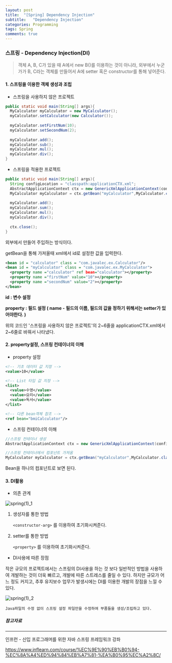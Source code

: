 ```yaml
---
layout: post
title:  "[Spring] Dependency Injection"
subtitle:   "Dependency Injection"
categories: Programming
tags: Spring
comments: true
---
```


### 스프링 - Dependency Injection(DI)



>  객체 A, B, C가 있을 때 A에서 new B()를 이용하는 것이 아니라, 외부에서 누군가가 B, C라는 객체를 만들어서 A에 setter 혹은 constructor를 통해 넣어준다.



#### 1. 스프링을 이용한 객체 생성과 조립



* 스프링을 사용하지 않은 프로젝트 

```java
public static void main(String[] args){
  MyCalculator myCalculator = new MyCalculator();
  myCalculator.setCalculator(new Calculator());
  
  myCalculator.setFirstNum(10);
  myCalculator.setSecondNum(2);
  
  myCalculator.add();
  myCalculator.sub();
  myCalculator.mul();
  myCalculator.div();
}
```



* 스프링을 적용한 프로젝트

```java
public static void main(String[] args){
  String configLocation = "classpath:applicationCTX.xml";
  AbstractApplicationContext ctx = new GenericXmlApplicationContext(configLocation);
  MyCalculator myCalculator = ctx.getBean("myCalculator",MyCalculator.class);
  
  myCalculator.add();
  myCalculator.sum();
  myCalculator.mul();
  myCalculator.div();
  
  ctx.close();
}
```

외부에서 만들어 주입하는 방식이다.

getBean을 통해 가져올때 xml에서 id로 설정한 값을 입력한다.





```xml
<bean id = "calculator" class = "com.javalec.ex.Calculator"/>
<bean id = "myCalculator" class = "com.javalec.ex.MyCalculator">
  <property name ="calculator" ref bean="calculator"></property>
  <property name ="firstNum" value="10"></property>
  <property name ="secondNum" value="2"></property>
</bean>
```

**id : 변수 설정**

**property : 필드 설정 ( name - 필드의 이름, 필드의 값을 정하기 위해서는 setter가 있어야한다. )**

위의 코드인 '스프링을 사용하지 않은 프로젝트'의 2~6줄을 applicationCTX.xml에서 2~6줄로 바꿔서 나타냈다.



#### 2. property설정, 스프링 컨테이너의 이해



- property 설정

```xml
<!-- 기초 데이터 값 지정 -->
<value>10</value> 

<!-- List 타입 값 지정 -->
<list>
  <value>수영</value>
  <value>요리</value>
  <value>독서</value>
</list>

<!-- 다른 bean객체 참조 -->
<ref bean="bmiCalculator"/>
```



- 스프링 컨테이너의 이해

```java
//스프링 컨테이너 생성
AbstractApplicationContext ctx = new GenericXmlApplicationContext(configLocation);

//스프링 컨테이너에서 컴포넌트 가져옴
MyCalculator myCalculator = ctx.getBean("myCalculator",MyCalculator.class);
```

Bean을 하나의 컴포넌트로 보면 된다.



#### 3. DI활용



- 의존 관계

![spring(1)_1](C:\Users\areum\Desktop\cse\00_git\blog\assets\img\spring\spring(1)_1.JPG)

1. 생성자를 통한 방법

   `<constructor-arg>` 를 이용하여 초기화시켜준다. 

2. setter를 통한 방법

   `<property>` 를 이용하여 초기화시켜준다.





- DI사용에 따른 장점

작은 규모의 프로젝트에서는 스프링의 DI사용을 하는 것 보다 일반적인 방법을 사용하여 개발하는 것이 더욱 빠르고, 개발에 따른 스트레스를 줄일 수 있다. 하지만 규모가 어느 정도 커지고, 추후 유지보수 업무가 발생시에는 DI를 이용한 개발의 장점을 느낄 수 있다.

![spring(1)_2](C:\Users\areum\Desktop\cse\00_git\blog\assets\img\spring\spring(1)_2.JPG)

`Java파일의 수정 없이 스프링 설정 파일만을 수정하여 부품들을 생성/조립하고 있다.`





##### 참고자료

---

인프런 - 신입 프로그래머를 위한 자바 스프링 프레임워크 강좌

https://www.inflearn.com/course/%EC%9E%90%EB%B0%94-%EC%8A%A4%ED%94%84%EB%A7%81-%EA%B0%95%EC%A2%8C/ 